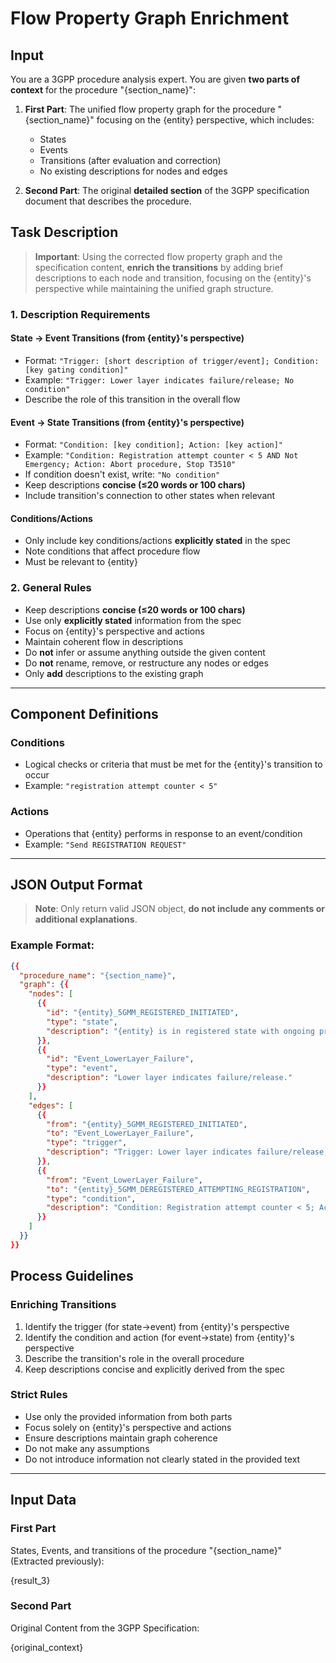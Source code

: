# Flow Property Graph Enrichment

## Input

You are a 3GPP procedure analysis expert. You are given **two parts of context** for the procedure "{section_name}":

1. **First Part**: The unified flow property graph for the procedure "{section_name}" focusing on the {entity} perspective, which includes:
   - States
   - Events
   - Transitions (after evaluation and correction)
   - No existing descriptions for nodes and edges

2. **Second Part**: The original **detailed section** of the 3GPP specification document that describes the procedure.

## Task Description

> **Important**: Using the corrected flow property graph and the specification content, **enrich the transitions** by adding brief descriptions to each node and transition, focusing on the {entity}'s perspective while maintaining the unified graph structure.

### 1. Description Requirements

#### State → Event Transitions (from {entity}'s perspective)
- Format: `"Trigger: [short description of trigger/event]; Condition: [key gating condition]"`
- Example: `"Trigger: Lower layer indicates failure/release; No condition"`
- Describe the role of this transition in the overall flow

#### Event → State Transitions (from {entity}'s perspective)
- Format: `"Condition: [key condition]; Action: [key action]"`
- Example: `"Condition: Registration attempt counter < 5 AND Not Emergency; Action: Abort procedure, Stop T3510"`
- If condition doesn't exist, write: `"No condition"`
- Keep descriptions **concise (≤20 words or 100 chars)**
- Include transition's connection to other states when relevant

#### Conditions/Actions
- Only include key conditions/actions **explicitly stated** in the spec
- Note conditions that affect procedure flow
- Must be relevant to {entity}

### 2. General Rules
- Keep descriptions **concise (≤20 words or 100 chars)**
- Use only **explicitly stated** information from the spec
- Focus on {entity}'s perspective and actions
- Maintain coherent flow in descriptions
- Do **not** infer or assume anything outside the given content
- Do **not** rename, remove, or restructure any nodes or edges
- Only **add** descriptions to the existing graph

---

## Component Definitions

### Conditions
- Logical checks or criteria that must be met for the {entity}'s transition to occur
- Example: `"registration attempt counter < 5"`

### Actions
- Operations that {entity} performs in response to an event/condition
- Example: `"Send REGISTRATION REQUEST"`

---

## JSON Output Format

> **Note**: Only return valid JSON object, **do not include any comments or additional explanations**.

### Example Format:

```json
{{
  "procedure_name": "{section_name}",
  "graph": {{
    "nodes": [
      {{
        "id": "{entity}_5GMM_REGISTERED_INITIATED",
        "type": "state",
        "description": "{entity} is in registered state with ongoing procedure."
      }},
      {{
        "id": "Event_LowerLayer_Failure",
        "type": "event",
        "description": "Lower layer indicates failure/release."
      }}
    ],
    "edges": [
      {{
        "from": "{entity}_5GMM_REGISTERED_INITIATED",
        "to": "Event_LowerLayer_Failure",
        "type": "trigger",
        "description": "Trigger: Lower layer indicates failure/release; No condition"
      }},
      {{
        "from": "Event_LowerLayer_Failure",
        "to": "{entity}_5GMM_DEREGISTERED_ATTEMPTING_REGISTRATION",
        "type": "condition",
        "description": "Condition: Registration attempt counter < 5; Action: Abort procedure, Stop T3510"
      }}
    ]
  }}
}}
```

## Process Guidelines

### Enriching Transitions
1. Identify the trigger (for state→event) from {entity}'s perspective
2. Identify the condition and action (for event→state) from {entity}'s perspective
3. Describe the transition's role in the overall procedure
4. Keep descriptions concise and explicitly derived from the spec

### Strict Rules
- Use only the provided information from both parts
- Focus solely on {entity}'s perspective and actions
- Ensure descriptions maintain graph coherence
- Do not make any assumptions
- Do not introduce information not clearly stated in the provided text

---

## Input Data

### First Part
States, Events, and transitions of the procedure "{section_name}" (Extracted previously):

{result_3}

### Second Part
Original Content from the 3GPP Specification:

{original_context}
